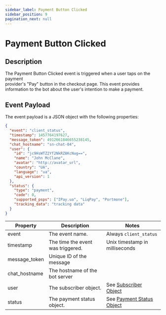 ```yaml
---
sidebar_label: Payment Button Clicked
sidebar_position: 9
pagination_next: null
---
```


# Payment Button Clicked

## Description

The Payment Button Clicked event is triggered when a user taps on the payment<br/>
provider's "Pay" button in the checkout page. This event provides information to the bot<bt/>
about the user's intention to make a payment.

## Event Payload

The event payload is a JSON object with the following properties:

```json title="Example"
{
  "event": "client_status",
  "timestamp": 1457764197627,
  "message_token": 4912661846655238145,
  "chat_hostname": "sn-chat-04",
  "user": {
    "id": "jc9HsWTZ2Yf2NkRZ8KcNug==",
    "name": "John McClane",
    "avatar": "http://avatar_url",
    "country": "UA",
    "language": "ua",
    "api_version": 1
  },
  "status": {
    "type": "payment",
    "code": 0,
    "supported_psps": ["IPay.ua", "LiqPay", "Portmone"],
    "tracking_data": "tracking data"
  }
}
```

| Property | Description | Notes |
| --- | --- | --- |
| event | The event name. | Always `client_status` |
| timestamp | The time the event was triggered. | Unix timestamp in milliseconds |
| message_token | Unique ID of the message |
| chat_hostname | The hostname of the bot server |
| user | The subscriber object. | See [Subscriber Object](../data-models/subscriber) |
| status | The payment status object. | See [Payment Status Object](../data-models/payment-status) |